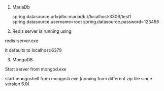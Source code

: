 1. MariaDb

   spring.datasource.url=jdbc:mariadb://localhost:3306/test1
   spring.datasource.username=root
   spring.datasource.password=123456


2. Redis server is running using 

redis-server.exe

it defaults to localhost:6379


3. MongoDB 

Start server from mongod.exe

start mongoshell from mongosh.exe (coming from different zip file since version 6.0)
